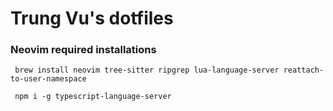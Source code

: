 # Trung Vu's dotfiles

### Neovim required installations
```
 brew install neovim tree-sitter ripgrep lua-language-server reattach-to-user-namespace
```

```
 npm i -g typescript-language-server
```
